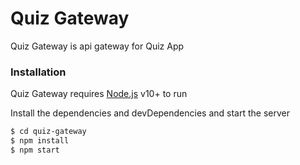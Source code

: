 # Quiz Gateway

Quiz Gateway is api gateway for Quiz App

### Installation

Quiz Gateway requires [Node.js](https://nodejs.org/) v10+ to run

Install the dependencies and devDependencies and start the server

```sh
$ cd quiz-gateway
$ npm install 
$ npm start
```